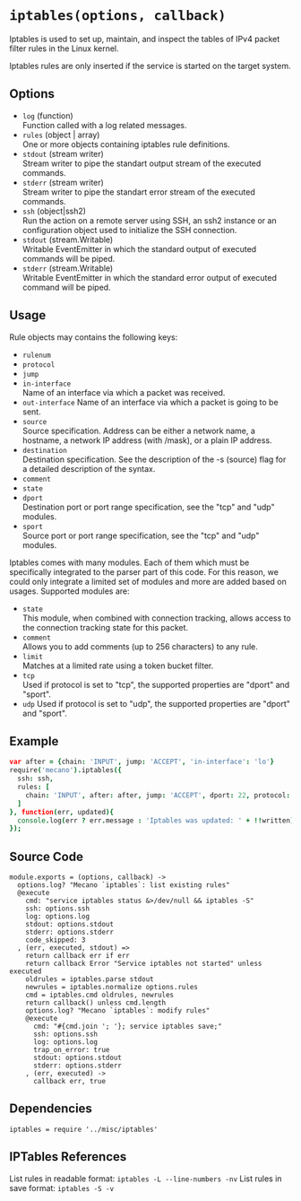 
# `iptables(options, callback)`

Iptables  is  used to set up, maintain, and inspect the tables of IPv4 packet 
filter rules in the Linux kernel.

Iptables rules are only inserted if the service is started on the target system.

## Options

*   `log` (function)    
    Function called with a log related messages.   
*   `rules` (object | array)   
    One or more objects containing iptables rule definitions.   
*   `stdout` (stream writer)   
    Stream writer to pipe the standart output stream of the executed commands.   
*   `stderr` (stream writer)   
    Stream writer to pipe the standart error stream of the executed commands.   
*   `ssh` (object|ssh2)   
    Run the action on a remote server using SSH, an ssh2 instance or an
    configuration object used to initialize the SSH connection.   
*   `stdout` (stream.Writable)   
    Writable EventEmitter in which the standard output of executed commands will
    be piped.   
*   `stderr` (stream.Writable)   
    Writable EventEmitter in which the standard error output of executed command
    will be piped.   

## Usage

Rule objects may contains the following keys:

*   `rulenum`
*   `protocol`
*   `jump`
*   `in-interface`   
    Name of an interface via which a packet was received.
*   `out-interface`
    Name of an interface via which a packet is going to be sent.
*   `source`   
    Source specification. Address can be either a network name, a hostname, a
    network IP address (with /mask), or a plain IP address.
*   `destination`   
    Destination specification. See the description of the -s (source) flag for
    a detailed description of the syntax.   
*   `comment`
*   `state`
*   `dport`   
    Destination port or port range specification, see the "tcp" and "udp"
    modules.
*   `sport`   
    Source port or port range specification, see the "tcp" and "udp" modules.

Iptables comes with many modules. Each of them which must be specifically 
integrated to the parser part of this code. For this reason, we could only
integrate a limited set of modules and more are added based on usages. Supported
modules are:

*   `state`   
    This module, when combined with connection tracking, allows access to the
    connection tracking state for this packet.
*   `comment`   
    Allows you to add comments (up to 256 characters) to any rule.
*   `limit`   
    Matches at a limited rate using a token bucket filter.
*   `tcp`   
    Used if protocol is set to "tcp", the supported properties are "dport" and
    "sport".
*   `udp`
    Used if protocol is set to "udp", the supported properties are "dport" and
    "sport".

## Example

```coffee
var after = {chain: 'INPUT', jump: 'ACCEPT', 'in-interface': 'lo'}
require('mecano').iptables({
  ssh: ssh,
  rules: [
    chain: 'INPUT', after: after, jump: 'ACCEPT', dport: 22, protocol: 'tcp'
  ]
}, function(err, updated){
  console.log(err ? err.message : 'Iptables was updated: ' + !!written);
});
```

## Source Code

    module.exports = (options, callback) ->
      options.log? "Mecano `iptables`: list existing rules"
      @execute
        cmd: "service iptables status &>/dev/null && iptables -S"
        ssh: options.ssh
        log: options.log
        stdout: options.stdout
        stderr: options.stderr
        code_skipped: 3
      , (err, executed, stdout) =>
        return callback err if err
        return callback Error "Service iptables not started" unless executed
        oldrules = iptables.parse stdout
        newrules = iptables.normalize options.rules
        cmd = iptables.cmd oldrules, newrules
        return callback() unless cmd.length
        options.log? "Mecano `iptables`: modify rules"
        @execute
          cmd: "#{cmd.join '; '}; service iptables save;"
          ssh: options.ssh
          log: options.log
          trap_on_error: true
          stdout: options.stdout
          stderr: options.stderr
        , (err, executed) ->
          callback err, true

## Dependencies

    iptables = require '../misc/iptables'

## IPTables References

List rules in readable format: `iptables -L --line-numbers -nv`
List rules in save format: `iptables -S -v`


